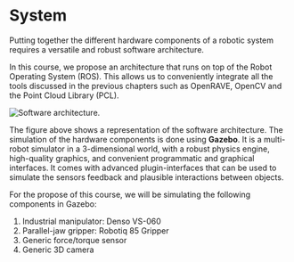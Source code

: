 # System

Putting together the different hardware components of a robotic system
requires a versatile and robust software architecture.

In this course, we propose an architecture that runs on top of the
Robot Operating System (ROS). This allows us to conveniently integrate
all the tools discussed in the previous chapters such as OpenRAVE,
OpenCV and the Point Cloud Library (PCL).

![Software architecture.](../assets/system/software_architecture.png)

The figure above shows a representation of the software architecture. The
simulation of the hardware components is done using **Gazebo**. It is
a multi-robot simulator in a 3-dimensional world, with a robust
physics engine, high-quality graphics, and convenient programmatic and
graphical interfaces. It comes with advanced plugin-interfaces that
can be used to simulate the sensors feedback and plausible
interactions between objects.

For the propose of this course, we will be simulating the following
components in Gazebo:

1. Industrial manipulator: Denso VS-060
2. Parallel-jaw gripper: Robotiq 85 Gripper
3. Generic force/torque sensor
4. Generic 3D camera
